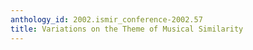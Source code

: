 ```yaml
---
anthology_id: 2002.ismir_conference-2002.57
title: Variations on the Theme of Musical Similarity
---
```

